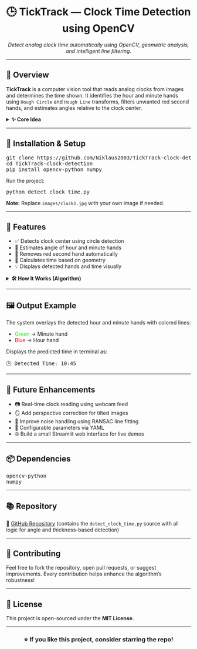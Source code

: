 <h1 align="center">🕒 TickTrack — Clock Time Detection using OpenCV</h1>

<p align="center">
  <em>Detect analog clock time automatically using OpenCV, geometric analysis, and intelligent line filtering.</em>
</p>

<hr>

<h2>📘 Overview</h2>

<p>
<b>TickTrack</b> is a computer vision tool that reads analog clocks from images and determines the time shown.
It identifies the hour and minute hands using <code>Hough Circle</code> and <code>Hough Line</code> transforms, filters unwanted red second hands, and estimates angles relative to the clock center.
</p>

<details>
  <summary><b>✨ Core Idea</b></summary>
  <ul>
    <li>Detect the circular clock face using <code>cv2.HoughCircles</code>.</li>
    <li>Find all candidate lines (clock hands) with <code>cv2.HoughLinesP</code>.</li>
    <li>Filter those near the detected center and remove duplicates by angle.</li>
    <li>Identify the <b>minute hand</b> as the longest line, and the <b>hour hand</b> as the shorter one.</li>
    <li>Calculate their angles to infer the actual time.</li>
  </ul>
</details>

<hr>

<h2>🚀 Installation & Setup</h2>

<pre>
git clone https://github.com/Niklaus2003/TickTrack-clock-detection.git
cd TickTrack-clock-detection
pip install opencv-python numpy
</pre>

<p>Run the project:</p>

<pre>
python detect_clock_time.py
</pre>

<p><b>Note:</b> Replace <code>images/clock1.jpg</code> with your own image if needed.</p>

<hr>

<h2>🧩 Features</h2>

<ul>
  <li>✅ Detects clock center using circle detection</li>
  <li>🧭 Estimates angle of hour and minute hands</li>
  <li>🎨 Removes red second hand automatically</li>
  <li>🧠 Calculates time based on geometry</li>
  <li>💡 Displays detected hands and time visually</li>
</ul>

<details>
  <summary><b>🛠 How It Works (Algorithm)</b></summary>
  <ol>
    <li>Preprocess image → HSV filtering → blur → threshold.</li>
    <li>Detect clock face and find center coordinates.</li>
    <li>Use probabilistic Hough transform to detect lines.</li>
    <li>Estimate each line’s length and thickness.</li>
    <li>Pick two distinct hands (minute and hour) based on geometry.</li>
    <li>Convert the detected angles to readable time.</li>
  </ol>
</details>

<hr>

<h2>🖼 Output Example</h2>

<p>
The system overlays the detected hour and minute hands with colored lines:
<ul>
  <li><span style="color:#00FF00">Green</span> → Minute hand</li>
  <li><span style="color:#FF0000">Blue</span> → Hour hand</li>
</ul>
Displays the predicted time in terminal as:
</p>

<pre>🕒 Detected Time: 10:45</pre>

<hr>

<h2>🔮 Future Enhancements</h2>

<ul>
  <li>📷 Real-time clock reading using webcam feed</li>
  <li>🪞 Add perspective correction for tilted images</li>
  <li>🎯 Improve noise handling using RANSAC line fitting</li>
  <li>🧾 Configurable parameters via YAML</li>
  <li>🌐 Build a small Streamlit web interface for live demos</li>
</ul>

<hr>

<h2>📦 Dependencies</h2>

<pre>
opencv-python
numpy
</pre>

<hr>

<h2>📚 Repository</h2>

<p>
🔗 <a href="https://github.com/Niklaus2003/AI_streamlit_tutorbot.git" target="_blank">GitHub Repository</a>  
(contains the <code>detect_clock_time.py</code> source with all logic for angle and thickness-based detection)
</p>

<hr>

<h2>🤝 Contributing</h2>

<p>
Feel free to fork the repository, open pull requests, or suggest improvements.
Every contribution helps enhance the algorithm’s robustness!
</p>

<hr>

<h2>📜 License</h2>

<p>
This project is open-sourced under the <b>MIT License</b>.
</p>

<hr>

<h3 align="center">⭐ If you like this project, consider starring the repo!</h3>
